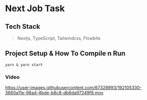 # Next Job Task

## Tech Stack
> Nextjs, TypeScript, Tailwindcss, Flowbite

## Project Setup & How To Compile n Run
```
yarn & yarn start
```

### Video
https://user-images.githubusercontent.com/67328993/192105330-3660a11e-98ad-4bde-b8c8-db6da97249f9.mov
